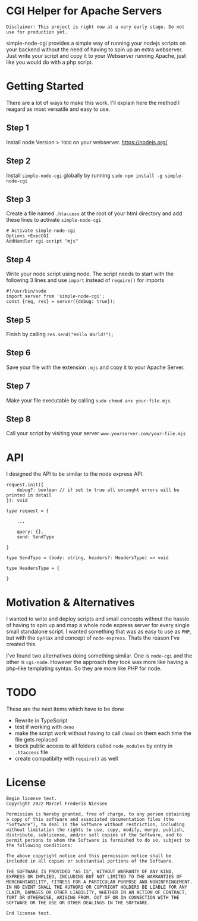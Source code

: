 
# CGI Helper for Apache Servers

```
Disclaimer: This project is right now at a very early stage. Do not use for production yet.
```

simple-node-cgi provides a simple way of running your nodejs scripts on your backend without the need of having to spin up an extra webserver. Just write your script and copy it to your Webserver running Apache, just like you would do with a php script.


# Getting Started

There are a lot of ways to make this work. I'll explain here the method I reagard as most versatile and easy to use.

## Step 1
Install node Version > `TODO` on your webserver. https://nodejs.org/

## Step 2
Install `simple-node-cgi` globally by running `sudo npm install -g simple-node-cgi`

## Step 3
Create a file named `.htaccess` at the root of your html directory and add these lines to activate `simple-node-cgi`
```
# Activate simple-node-cgi
Options +ExecCGI
AddHandler cgi-script "mjs"
```

## Step 4
Write your node script using node. The script needs to start with the following 3 lines and use `import` instead of `require()` for imports
```
#!/usr/bin/node
import server from 'simple-node-cgi';
const {req, res} = server({debug: true});
```
## Step 5
Finish by calling `res.send("Hello World!");`

## Step 6
Save your file with the extension `.mjs` and copy it to your Apache Server.

## Step 7
Make your file executable by calling `sudo chmod a+x your-file.mjs`.

## Step 8
Call your script by visiting your server `www.yourserver.com/your-file.mjs`


# API
I designed the API to be similar to the node express API.

```
request.init({
    debug?: boolean // if set to true all uncaught errors will be printed in detail
}): void
```

```
type request = {

    ...

    query: {},
    send: SendType

}
```

```
type SendType = (body: string, headers?: HeadersType) => void

```

```
type HeadersType = {

}

```



# Motivation & Alternatives
I wanted to write and deploy scripts and small concepts without the hassle of having to spin up and map a whole node express server for every single small standalone script. I wanted something that was as easy to use as `PHP`, but with the syntax and concept of `node-express`. Thats the reason I've created this.

I've found two alternatives doing something similar. One is `node-cgi` and the other is `cgi-node`. However the approach they took was more like having a php-like templating syntax. So they are more like PHP for node.

# TODO

These are the next items which have to be done

- Rewrite in TypeScript
- test if working with `deno`
- make the script work without having to call `chmod` on them each time the file gets replaced
- block public access to all folders called `node_modules` by entry in `.htaccess` file
- create compatibilty with `require()` as well

# License

```
Begin license text.
Copyright 2022 Marcel Frederik Niessen

Permission is hereby granted, free of charge, to any person obtaining a copy of this software and associated documentation files (the "Software"), to deal in the Software without restriction, including without limitation the rights to use, copy, modify, merge, publish, distribute, sublicense, and/or sell copies of the Software, and to permit persons to whom the Software is furnished to do so, subject to the following conditions:

The above copyright notice and this permission notice shall be included in all copies or substantial portions of the Software.

THE SOFTWARE IS PROVIDED "AS IS", WITHOUT WARRANTY OF ANY KIND, EXPRESS OR IMPLIED, INCLUDING BUT NOT LIMITED TO THE WARRANTIES OF MERCHANTABILITY, FITNESS FOR A PARTICULAR PURPOSE AND NONINFRINGEMENT. IN NO EVENT SHALL THE AUTHORS OR COPYRIGHT HOLDERS BE LIABLE FOR ANY CLAIM, DAMAGES OR OTHER LIABILITY, WHETHER IN AN ACTION OF CONTRACT, TORT OR OTHERWISE, ARISING FROM, OUT OF OR IN CONNECTION WITH THE SOFTWARE OR THE USE OR OTHER DEALINGS IN THE SOFTWARE.

End license text.
```